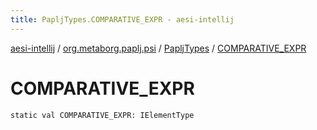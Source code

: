 ```yaml
---
title: PapljTypes.COMPARATIVE_EXPR - aesi-intellij
---
```


[aesi-intellij](../../index.html) / [org.metaborg.paplj.psi](../index.html) / [PapljTypes](index.html) / [COMPARATIVE_EXPR](.)

# COMPARATIVE_EXPR

`static val COMPARATIVE_EXPR: IElementType`